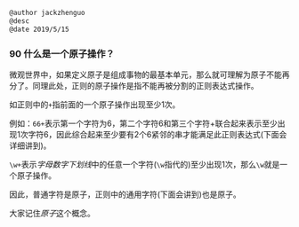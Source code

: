 ```markdown
@author jackzhenguo
@desc 
@date 2019/5/15
```

### 90 什么是一个原子操作？

微观世界中，如果定义原子是组成事物的最基本单元，那么就可理解为原子不能再分了。同理此处，正则的原子操作是指不能再被分割的正则表达式操作。

如正则中的`+`指前面的一个原子操作出现至少1次。

例如：`66+`表示第一个字符为6，第二个字符6和第三个字符+联合起来表示至少出现1次字符6，因此综合起来至少要有2个6紧邻的串才能满足此正则表达式(下面会详细讲到)。

`\w+`表示*字母数字下划线*中的任意一个字符(`\w`指代的)至少出现1次，那么`\w`就是一个原子操作。

因此，普通字符是原子，正则中的通用字符(下面会讲到)也是原子。

大家记住*原子*这个概念。